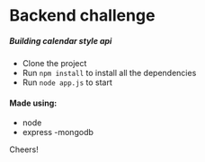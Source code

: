 # Backend challenge
##### Building calendar style api

- Clone the project
- Run `npm install` to install all the dependencies
- Run `node app.js` to start 

#### Made using:
- node
- express
-mongodb

Cheers!
